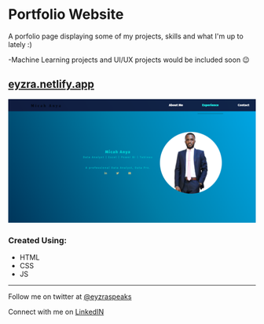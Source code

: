 # Portfolio Website


A porfolio page displaying some of my projects, skills and what I'm up to lately :)

-Machine Learning projects and UI/UX projects would be included soon 😉

## [eyzra.netlify.app](https://eyzra.netlify.app)
![Website Screenshot](assets/project4.png)
<br>
### Created Using:

- HTML
- CSS
- JS
  

---

Follow me on twitter at [@eyzraspeaks](https://twitter.com/eyzraspeaks)

Connect with me on [LinkedIN](https://www.linkedin.com/in/anya-ezra/)
